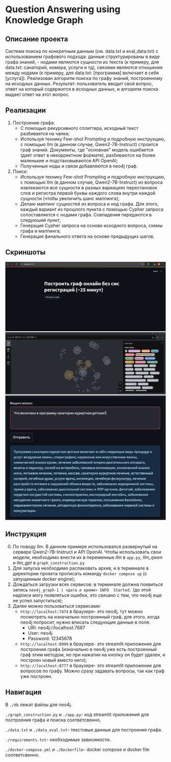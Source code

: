 # Question Answering using Knowledge Graph
## Описание проекта
Система поиска по конкретным данным (см. data.txt и eval_data.txt) с использованием графового подхода: данные структурированы в виде графа знаний, - нодами являются сущности из текста (к примеру, для data.txt: санаторий, номера, услуги и тд), связями являются отношения между нодами (к примеру, для data.txt: [программа] включает в себя [услуга]). Реализован алгоритм поиска по графу знаний, построенному на исходных данных. Результат: пользователь вводит свой вопрос, ответ на который содержится в исходных данных, и алгоритм поиска выдает ответ на этот вопрос. 

## Реализации
1. Построение графа:
   - С помощью рекурсивного сплиттера, исходный текст разбивается на чанки;
   - Используя технику Few-shot Prompting и подробную инструкцию, с помощью llm (в данном случае, Qwen2-7B-Instruct) строится граф знаний. Документы, где "основная" модель ошибается (дает ответ в некорректном формате), разбиваются на более маленькие и подстаховываются API OpenAI;
   - Полученные ноды и связи добавляются в neo4j граф.
3. Поиск:
   - Используя технику Few-shot Prompting и подробную инструкцию, с помощью llm (в данном случае, Qwen2-7B-Instruct) из вопроса извлекаются все сущности в разных вариациях перестановок слов и регистра первой буквы каждого слова внутри каждой сущности (чтобы увеличить шанс маппинга);
   - Делаю маппинг сущностей из вопроса и нод графа. Для этого, каждый вариант из прошлого пункта с помощью Cypher запроса сопоставляется с нодами графа. Совпадения передаются в следуюший пункт;
   - Генерация Cypher запроса на основе исходного вопроса, схемы графа и маппинга;
   - Генерация финального ответа на основе предыдущих шагов.

## Скриншоты
![1](images/graph_construction.jpg)
![2](images/graph_neo4j.png)
![3](images/qa.jpg)

## Инструкция 
0. По поводу llm. В данном примере использовался развернутый на сервере Qwen2-7B-Instruct и API OpenAI. Чтобы использовать свои модели, необходимо внести их в переменные *llm* в `app.py`, *llm_qwen* и *llm_gpt* в `graph_construction.py`
1. Для запуска необходимо распаковать архив, и в терминале в директории проекта прописать команду `docker compose up` (с запущенным docker engine);
2. Дождаться загрузки всех сервисов: в терминале должна появиться запись `neo4j_graph-1 | <дата и время> INFO  Started.` (до этой надписи могу появляться ошибки, это связано с тем, что neo4j еще не успел запуститься);
3. Далее можно пользоваться сервисами:
   - `http://localhost:7474` в браузере- это neo4j, тут можно посмотреть на изначально построенный граф, для этого, когда neo4j попросит, нужно вписать следующие данные в поля:
      - URI: neo4j://localhost:7687
      - User: neo4j
      - Password: 12345678
   - `http://localhost:8999` в браузере- это streamlit приложение для построения графа (изначально в neo4j уже есть построенный граф этим методом, но при нажатии на кнопку он будет удален, и построен новый вместо него);
   - `http://localhost:8777` в браузере- это streamlit приложение для вопросов по графу. Можно сразу задавать вопросы, так как граф уже построен.

## Навигация
В `./db` лежат файлы для neo4j.

`./graph_construction.py` и `./app.py`- код streamlit приложений для построения графа и поиска соответсвенно.

`./data.txt` и `./data_eval.txt`- текстовые данные для построения графа.

`./requirements.txt`- необходимые зависимости.

`./docker-compose.yml` и `./Dockerfile`- docker compose и docker file соответсвенно.

